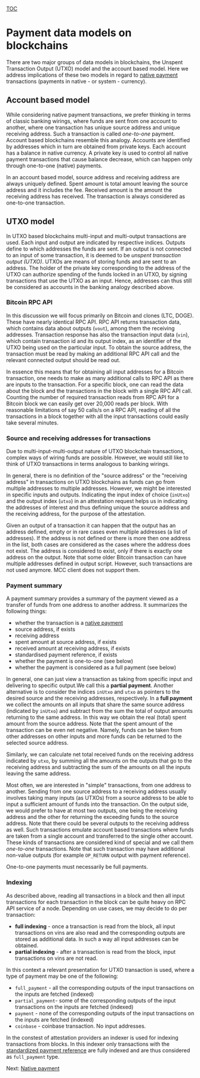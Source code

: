 [TOC](../README.md)

# Payment data models on blockchains

There are two major groups of data models in blockchains, the Unspent Transaction Output (UTXO) model and the account based model. Here we address implications of these two models in regard to [native payment](./native-payment.md) transactions (payments in native - or system - currency).

## Account based model

While considering native payment transactions, we prefer thinking in terms of classic banking wirings, where funds are sent from one account to another, where one transaction has unique source address and unique receiving address. Such a transaction is called _one-to-one_ payment. Account based blockchains resemble this analogy. Accounts are identified by addresses which in turn are obtained from private keys. Each account has a balance in native currency. A private key is used to control all native payment transactions that cause balance decrease, which can happen only through one-to-one (native) payments.

In an account based model, source address and receiving address are always uniquely defined. Spent amount is total amount leaving the source address and it includes the fee. Received amount is the amount the receiving address has received. The transaction is always considered as one-to-one transaction.

## UTXO model

In UTXO based blockchains multi-input and multi-output transactions are used. Each input and output are indicated by respective indices.
Outputs define to which addresses the funds are sent. If an output is not connected to an input of some transaction, it is deemed to be _unspent transaction output (UTXO)_. UTXOs are means of storing funds and are sent to an address. The holder of the private key corresponding to the address of the UTXO can authorize spending of the funds locked in an UTXO, by signing transactions that use the UTXO as an input. Hence, addresses can thus still be considered as accounts in the banking analogy described above.

### Bitcoin RPC API

In this discussion we will focus primarily on Bitcoin and clones (LTC, DOGE). These have nearly identical RPC API. RPC API returns transaction data, which contains data about outputs (`vout`), among them the receiving addresses. Transaction response has also the transaction input data (`vin`), which contain transaction id and its output index, as an identifier of the UTXO being used on the particular input. To obtain the source address, the transaction must be read by making an additional RPC API call and the relevant connected output should be read out.

In essence this means that for obtaining all input addresses for a Bitcoin transaction, one needs to make as many additional calls to RPC API as there are inputs to the transaction. For a specific block, one can read the data about the block and the transactions in the block with a single RPC API call. Counting the number of required transaction reads from RPC API for a Bitcoin block we can easily get over 20,000 reads per block. With reasonable limitations of say 50 calls/s on a RPC API, reading of all the transactions in a block together with all the input transactions could easily take several minutes.

### Source and receiving addresses for transactions

Due to multi-input-multi-output nature of UTXO blockchain transactions, complex ways of wiring funds are possible. However, we would still like to think of UTXO transactions in terms analogous to banking wirings.

In general, there is no definition of the "source address" or the "receiving address" in transactions on UTXO blockchains as funds can go from multiple addresses to multiple addresses. However, we might be interested in specific inputs and outputs. Indicating the input index of choice (`inUtxo`) and the output index (`utxo`) in an attestation request helps us in indicating the addresses of interest and thus defining unique the source address and the receiving address, for the purpose of the attestation.

Given an output of a transaction it can happen that the output has an address defined, empty or in rare cases even multiple addresses (a list of addresses). If the address is not defined or there is more then one address in the list, both cases are considered as the cases where the address does not exist. The address is considered to exist, only if there is exactly one address on the output. Note that some older Bitcoin transaction can have multiple addresses defined in output script. However, such transactions are not used anymore. MCC client does not support them.

### Payment summary

A payment summary provides a summary of the payment viewed as a transfer of funds from one address to another address. It summarizes the following things:

-  whether the transaction is a [native payment](./native-payment.md)
-  source address, if exists
-  receiving address
-  spent amount at source address, if exists
-  received amount at receiving address, if exists
-  standardised payment reference, if exists
-  whether the payment is one-to-one (see below)
-  whether the payment is considered as a full payment (see below)

In general, one can just view a transaction as taking from specific input and delivering to specific output.We call this a **partial payment**. Another alternative is to consider the indices `inUtxo` and `utxo` as pointers to the desired source and the receiving addresses, respectively. In a **full payment** we collect the amounts on all inputs that share the same source address (indicated by `inUtxo`) and subtract from the sum the total of output amounts returning to the same address. In this way we obtain the real (total) spent amount from the source address. Note that the spent amount of the transaction can be even net negative. Namely, funds can be taken from other addresses on other inputs and more funds can be returned to the selected source address.

Similarly, we can calculate net total received funds on the receiving address indicated by `utxo`, by summing all the amounts on the outputs that go to the receiving address and subtracting the sum of the amounts on all the inputs leaving the same address.

Most often, we are interested in "simple" transactions, from one address to another. Sending from one source address to a receiving address usually involves taking many inputs (as UTXOs) from a source address to be able to input a sufficient amount of funds into the transaction. On the output side, we would prefer to have at most two outputs, one being the receiving address and the other for returning the exceeding funds to the source address. Note that there could be several outputs to the receiving address as well. Such transactions emulate account based transactions where funds are taken from a single account and transferred to the single other account. These kinds of transactions are considered kind of special and we call them _one-to-one_ transactions. Note that such transaction may have additional non-value outputs (for example `OP_RETURN` output with payment reference).

One-to-one payments must necessarily be full payments.

### Indexing

As described above, reading all transactions in a block and then all input transactions for each transaction in the block can be quite heavy on RPC API service of a node. Depending on use cases, we may decide to do per transaction:

-  **full indexing** - once a transaction is read from the block, all input transactions on vins are also read and the corresponding outputs are stored as additional data. In such a way all input addresses can be obtained.
-  **partial indexing** - after a transaction is read from the block, input transactions on vins are not read.

In this context a relevant presentation for UTXO transaction is used, where a type of payment may be one of the following:

-  `full_payment` - all the corresponding outputs of the input transactions on the inputs are fetched (indexed)
-  `partial_payment`- some of the corresponding outputs of the input transactions on the inputs are fetched (indexed)
-  `payment` - none of the corresponding outputs of the input transactions on the inputs are fetched (indexed)
-  `coinbase` - coinbase transaction. No input addresses.

In the constest of attestation providers an indexer is used for indexing transactions from blocks. In this indexer only transactions with the [standardized payment reference](./payment-reference.md) are fully indexed and are thus considered as `full_payment` type.

Next: [Native payment](./native-payment.md)
